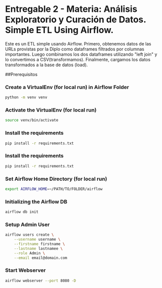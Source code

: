 # Entregable 2 - Materia: Análisis Exploratorio y Curación de Datos. Simple ETL Using Airflow.

Este es un ETL simple usando Airflow. Primero, obtenemos datos de las URLs provistas por la Diplo como dataframes filtrados por columnas importantes. Luego combinamos los dos dataframes utilizando "left join" y lo convertimos a CSV(transformamos). Finalmente, cargamos los datos transformados a la base de datos (load).

##Prerequisitos

### Create a VirtualEnv (for local run) in Airflow Folder

``` bash
python -m venv venv
```

### Activate the VirtualEnv (for local run)

``` bash
source venv/bin/activate
```

### Install the requirements

``` bash
pip install -r requirements.txt
```

### Install the requirements

``` bash
pip install -r requirements.txt
```

### Set Airflow Home Directory (for local run)

``` bash
export AIRFLOW_HOME=~/PATH/TO/FOLDER/airflow
```

### Initializing the Airflow DB

``` bash
airflow db init
```

### Setup Admin User

``` bash
airflow users create \
    --username username \
    --firstname firstname \
    --lastname lastnamee \
    --role Admin \
    --email email@domain.com
```

### Start Webserver

``` bash
airflow webserver --port 8080 -D
```







